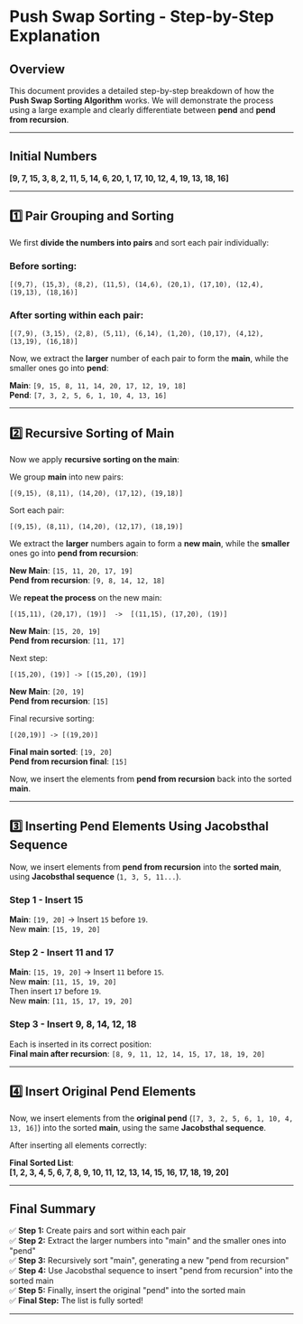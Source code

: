 # **Push Swap Sorting - Step-by-Step Explanation**

## **Overview**
This document provides a detailed step-by-step breakdown of how the **Push Swap Sorting Algorithm** works. We will demonstrate the process using a large example and clearly differentiate between **pend** and **pend from recursion**.

---

## **Initial Numbers**  
**[9, 7, 15, 3, 8, 2, 11, 5, 14, 6, 20, 1, 17, 10, 12, 4, 19, 13, 18, 16]**

---

## **1️⃣ Pair Grouping and Sorting**  
We first **divide the numbers into pairs** and sort each pair individually:  

### **Before sorting:**
```
[(9,7), (15,3), (8,2), (11,5), (14,6), (20,1), (17,10), (12,4), (19,13), (18,16)]
```
### **After sorting within each pair:**
```
[(7,9), (3,15), (2,8), (5,11), (6,14), (1,20), (10,17), (4,12), (13,19), (16,18)]
```
Now, we extract the **larger** number of each pair to form the **main**, while the smaller ones go into **pend**:

**Main**: `[9, 15, 8, 11, 14, 20, 17, 12, 19, 18]`  
**Pend**: `[7, 3, 2, 5, 6, 1, 10, 4, 13, 16]`  

---

## **2️⃣ Recursive Sorting of Main**  
Now we apply **recursive sorting on the main**:

We group **main** into new pairs:
```
[(9,15), (8,11), (14,20), (17,12), (19,18)]
```
Sort each pair:
```
[(9,15), (8,11), (14,20), (12,17), (18,19)]
```
We extract the **larger** numbers again to form a **new main**, while the **smaller** ones go into **pend from recursion**:

**New Main**: `[15, 11, 20, 17, 19]`  
**Pend from recursion**: `[9, 8, 14, 12, 18]`  

We **repeat the process** on the new main:
```
[(15,11), (20,17), (19)]  ->  [(11,15), (17,20), (19)]
```

**New Main**: `[15, 20, 19]`  
**Pend from recursion**: `[11, 17]`  

Next step:
```
[(15,20), (19)] -> [(15,20), (19)]
```
**New Main**: `[20, 19]`  
**Pend from recursion**: `[15]`  

Final recursive sorting:
```
[(20,19)] -> [(19,20)]
```
**Final main sorted**: `[19, 20]`  
**Pend from recursion final**: `[15]`  

Now, we insert the elements from **pend from recursion** back into the sorted **main**.

---

## **3️⃣ Inserting Pend Elements Using Jacobsthal Sequence**  
Now, we insert elements from **pend from recursion** into the **sorted main**, using **Jacobsthal sequence** (`1, 3, 5, 11...`).

### **Step 1 - Insert 15**  
**Main**: `[19, 20]` → Insert `15` before `19`.  
New **main**: `[15, 19, 20]`  

### **Step 2 - Insert 11 and 17**  
**Main**: `[15, 19, 20]` → Insert `11` before `15`.  
New **main**: `[11, 15, 19, 20]`  
Then insert `17` before `19`.  
New **main**: `[11, 15, 17, 19, 20]`  

### **Step 3 - Insert 9, 8, 14, 12, 18**  
Each is inserted in its correct position:  
**Final main after recursion**: `[8, 9, 11, 12, 14, 15, 17, 18, 19, 20]`  

---

## **4️⃣ Insert Original Pend Elements**  
Now, we insert elements from the **original pend** (`[7, 3, 2, 5, 6, 1, 10, 4, 13, 16]`) into the sorted **main**, using the same **Jacobsthal sequence**.

After inserting all elements correctly:

**Final Sorted List**:  
**[1, 2, 3, 4, 5, 6, 7, 8, 9, 10, 11, 12, 13, 14, 15, 16, 17, 18, 19, 20]**  

---

## **Final Summary**  
✅ **Step 1:** Create pairs and sort within each pair  
✅ **Step 2:** Extract the larger numbers into "main" and the smaller ones into "pend"  
✅ **Step 3:** Recursively sort "main", generating a new "pend from recursion"  
✅ **Step 4:** Use Jacobsthal sequence to insert "pend from recursion" into the sorted main  
✅ **Step 5:** Finally, insert the original "pend" into the sorted main  
✅ **Final Step:** The list is fully sorted!  

---



